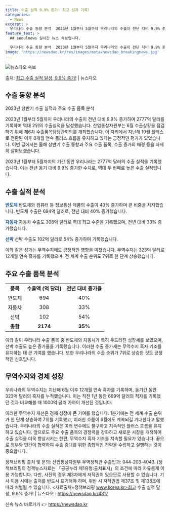 ```yaml
---
title: 수출 실적 9.9% 증가! 최고 성과 기록!
categories:
  - News
excerpt: >
  우리나라 수출 동향 분석  2023년 1월부터 5월까지 우리나라의 수출이 전년 대비 9.9% 증가하여 277…
feature_text: >
  ## seoulnews 실시간 뉴스 속보입니다.

  우리나라 수출 동향 분석  2023년 1월부터 5월까지 우리나라의 수출이 전년 대비 9.9% 증가하여 277…
image: 'https://newsdao.kr/res/images/meta/newsdao_breakingnews.jpg'
---
```


![뉴스다오 속보](https://newsdao.kr/res/images/meta/newsdao_breakingnews.jpg)

<p>출처: <a href="https://newsdao.kr/4317" rel="dofollow">최고 수출 실적 달성, 9.9% 증가!</a> | 뉴스다오</p>

<h2 data-ke-size="size26">수출 동향 분석</h2>
2023년 상반기 수출 실적과 주요 수출 품목 분석

2023년 1월부터 5월까지 우리나라의 수출이 전년 대비 9.9% 증가하여 2777억 달러를 기록하며 역대 2위의 수출실적을 달성했습니다. 산업통상자원부는 6월 수출상황을 점검하기 위해 제6차 수출품목담당관회의를 개최했습니다. 이 자리에서 지난해 10월 플러스로 전환된 이후 8개월 연속 플러스 흐름을 유지하고 있다는 긍정적인 평가가 있었습니다. 이번 글에서는 올해 상반기 수출 동향과 주요 수출 품목, 수출 증가의 배경 등을 자세히 살펴보겠습니다.

<p data-ke-size="size16">2023년 1월부터 5월까지의 기간 동안 우리나라는 2777억 달러의 수출 실적을 기록했습니다. 이는 전년 동기 대비 9.9% 증가한 수치로, 역대 두 번째로 높은 수출 실적입니다.</p>

<h2 data-ke-size="size26">수출 실적 분석</h2>
<b><span style="color: #1a5490;">반도체</span></b>
반도체와 컴퓨터 등 정보통신 제품의 수출이 40% 증가하며 큰 비중을 차지했습니다. 반도체 수출은 694억 달러로, 전년 대비 40% 증가했습니다.

<b><span style="color: #1a5490;">자동차</span></b>
자동차 수출도 308억 달러로 역대 최고 수준을 기록했으며, 전년 대비 33% 증가했습니다.

<b><span style="color: #1a5490;">선박</span></b>
선박 수출도 102억 달러로 54% 증가하여 기록했습니다.

이와 같은 성과는 무역수지에도 긍정적인 영향을 미쳤습니다. 무역수지는 323억 달러로 12개월 연속 흑자를 기록했으며, 전 세계 수출 순위도 7위로 한 단계 상승했습니다.

<h2 data-ke-size="size26">주요 수출 품목 분석</h2>
<table>
	<tbody>
		<tr>
			<td style="text-align: center; height: 17px;"><b>품목</b></td>
			<td style="text-align: center; height: 17px;"><b>수출액 (억 달러)</b></td>
			<td style="text-align: center; height: 17px;"><b>전년 대비 증가율</b></td>
		</tr>
		<tr>
			<td style="text-align: center; height: 17px;">반도체</td>
			<td style="text-align: center; height: 17px;">694</td>
			<td style="text-align: center; height: 17px;">40%</td>
		</tr>
		<tr>
			<td style="text-align: center; height: 17px;">자동차</td>
			<td style="text-align: center; height: 17px;">308</td>
			<td style="text-align: center; height: 17px;">33%</td>
		</tr>
		<tr>
			<td style="text-align: center; height: 17px;">선박</td>
			<td style="text-align: center; height: 17px;">102</td>
			<td style="text-align: center; height: 17px;">54%</td>
		</tr>
		<tr>
			<td style="text-align: center; height: 17px;"><b>총합</b></td>
			<td style="text-align: center; height: 17px;"><b>2174</b></td>
			<td style="text-align: center; height: 17px;"><b>35%</b></td>
		</tr>
	</tbody>
</table>

이와 같이 우리나라 수출 품목 중 반도체와 자동차가 특히 두드러진 성장세를 보였으며, 선박 수출도 높은 증가율을 기록했습니다. 이러한 수출 증가세는 무역수지 흑자 기조를 유지하는 데 큰 기여를 했습니다. 또한 우리나라의 수출 순위가 7위로 상승한 것도 긍정적인 신호입니다.

<h2 data-ke-size="size26">무역수지와 경제 성장</h2>
우리나라의 무역수지는 지난해 6월 이후 12개월 연속 흑자를 기록하며, 동기간 동안 323억 달러의 흑자를 누적했습니다. 이는 직전 1년 동안 669억 달러의 적자를 기록했던 것과 비교해볼 때 1000억 달러 가까이 개선된 것입니다.

이러한 무역수지 개선은 경제 성장에 큰 기여를 했습니다. 1분기에는 전 세계 수출 순위가 한 단계 상승하여 7위를 기록했고, 이러한 흐름이 6월에도 계속되길 기대한다고 말했습니다. 우리나라의 수출 실적은 여러 변수에도 불구하고 지속적인 플러스 흐름을 유지하고 있습니다. 앞으로도 주요 수출 품목의 경쟁력을 강화하고 새로운 시장을 개척하여 수출 실적을 더욱 향상시키는 한편, 무역수지 흑자 기조를 지속할 필요가 있습니다. 끝으로 정부와 민간이 협력하여 수출 증대를 위한 종합적인 전략을 수립하고 실행하는 것이 중요합니다.

정책브리핑 출처 및 문의: 산업통상자원부 무역정책관 수출입과: 044-203-4043. (정책브리핑의 정책뉴스자료는 「공공누리 제1유형:출처표시」의 조건에 따라 자유롭게 이용 가능합니다. 다만, 사진의 경우 제3자에게 저작권이 있으므로 사용할 수 없습니다. 기사 이용 시에는 출처를 반드시 표기해야 하며, 위반 시 저작권법 제37조 및 제138조에 따라 처벌될 수 있습니다. <자료출처=정책브리핑 www.korea.kr>최고 수출 실적 달성, 9.9% 증가! | 뉴스다오  : https://newsdao.kr/4317 

신속 뉴스 바로가기 👉 <a href="https://newsdao.kr" rel="dofollow">https://newsdao.kr</a>


